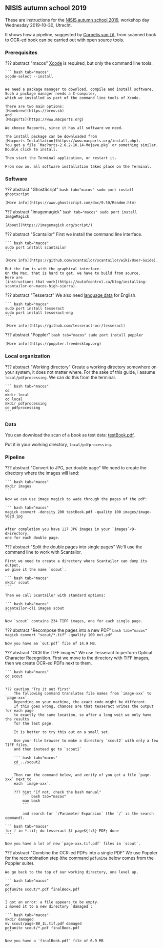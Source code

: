 ## NISIS autumn school 2019


These are instructions for the 
[NISIS autumn school 2019](https://nisis.sites.uu.nl/news-events/autumn-school-islamic-and-middle-eastern-studies-in-the-digital-age/),
workshop day Wednesday 2019-10-30, Utrecht.

It shows how a pipeline, suggested by
[Cornelis van Lit](https://digitalorientalist.com/about-cornelis-van-lit/),
from scanned book to OCR-ed book can be carried out
with open source tools.

### Prerequisites

??? abstract "macos"
    [Xcode](https://www.ics.uci.edu/~pattis/common/handouts/macmingweclipse/allexperimental/macxcodecommandlinetools.html)
    is required, but only the command line tools.

    ``` bash tab="macos"
    xcode-select --install
    ```

    We need a package manager to download, compile and install software.
    Such a package manager needs a C-compiler,
    which we installed as part of the command line tools of Xcode.

    There are two main options:
    [Homebrew](https://brew.sh)
    and
    [Macports](https://www.macports.org)

    We choose Macports, since it has all software we need.

    The install package can be downloaded from
    [Macports Installation](https://www.macports.org/install.php).
    You get a file `MacPorts-2.6.2-10.14-Mojave.pkg` or something similar.
    Double click to install.

    Then start the Terminal application, or restart it.

    From now on, all software installation takes place on the Terminal.

### Software

??? abstract "GhostScript"
    ``` bash tab="macos"
    sudo port install ghostscript
    ```

    [More info](https://www.ghostscript.com/doc/9.50/Readme.htm)

??? abstract "Imagemagick"
    ``` bash tab="macos"
    sudo port install ImageMagick
    ```

    [About](https://imagemagick.org/script/)

??? abstract "Scantailor"
    First we install the command line interface.

    ``` bash tab="macos"
    sudo port install scantailor
    ```

    [More info](https://github.com/scantailor/scantailor/wiki/User-Guide).

    But the fun is with the graphical interface.
    On the Mac, that is hard to get, we have to build from source.
    Here are
    [instructions that work](https://outofcontrol.ca/blog/installing-scantailor-on-macos-high-sierra).

??? abstract "Tesseract"
    We also need
    [language data](https://www.macports.org/ports.php?by=name&substr=tesseract-)
    for English.

    ``` bash tab="macos"
    sudo port install tesseract
    sudo port install tesseract-eng
    ```

    [More info](https://github.com/tesseract-ocr/tesseract)

??? abstract "Poppler"
    ``` bash tab="macos"
    sudo port install poppler
    ```

    [More info](https://poppler.freedesktop.org)

### Local organization

??? abstract "Working directory"
    Create a working directory somewhere on your system, it does not matter where.
    For the sake of this guide, I assume `local/pdfprocessing`.
    We can do this from the terminal.

    ``` bash tab="macos"
    cd
    mkdir local
    cd local
    mkdir pdfprocessing
    cd pdfprocessing
    ```

### Data

You can download the scan of a book as test data: 
[testBook.pdf](https://drive.google.com/file/d/1wl5_tRMxQclwQjen31sM6Bf1EVkCKsWH/view?usp=drive_web).

Put it in your working directory, `local/pdfprocessing`.

### Pipeline

??? abstract "Convert to JPG, per double page"
    We need to create the directory where the images will land:

    ``` bash tab="macos"
    mkdir images
    ```

    Now we can use image magick to wade through the pages of the pdf:
    
    ``` bash tab="macos"
    magick convert -density 200 testBook.pdf -quality 100 images/image-%02d.jpg
    ```

    After completion you have 117 JPG images in your `images`<D-d>irectory,
    one for each double page.

??? abstract "Split the double pages into single pages"
    We'll use the command line to work with Scantailor.

    First we need to create a directory where Scantailor can dump its output,
    we give it the name `scout`.

    ``` bash tab="macos"
    mkdir scout
    ```

    Then we call Scantailor with standard options:

    ``` bash tab="macos"
    scantailor-cli images scout
    ```

    Now `scout` contains 234 TIFF images, one for each single page.

??? abstract "Recompose the pages into a new PDF"
    ``` bash tab="macos"
    magick convert "scout/*.tif" -quality 100 out.pdf
    ```

    Now you have an `out.pdf` file of 14.9 MB.

??? abstract "OCR the TIFF images"
    We use Tesseract to perform Optical Character Recognition.
    First we move to the directory with TIFF images,
    then we create OCR-ed PDFs next to them.

    ``` bash tab="macos"
    cd scout
    ```

    ??? caution "Try it out first"
        The following command translates file names from `image-xxx` to `page-xxx`.
        Depending on your machine, the exact code might be different.
        If this goes wrong, chances are that tesseract writes the output for each page
        to exactly the same location, so after a long wait we only have the results
        for the last page.

        It is better to try this out on a small set.

        Use your file browser to make a directory `scout2` with only a few TIFF files,
        and then instead go to `scout2`

        ``` bash tab="macos"
        cd ../scout2
        ```

        Then run the command below, and verify of you get a file `page-xxx` next to
        each `image-xxx`.

        ??? hint "If not, check the bash manual"
            ``` bash tab="macos"
            man bash
            ```

            and search for `/Parameter Expansion` (the `/` is the search command). 

    ``` bash tab="macos"
    for f in *.tif; do tesseract $f page${f:5} PDF; done
    ```

    Now you have a lot of new `page-xxx.tif.pdf` files in `scout`.

??? abstract "Combine the OCR-ed PDFs into a single PDF"
    We use Poppler for the recombination step
    (the command `pdfunite` below comes from the Poppler suite).

    We go back to the top of our working directory, one level up.

    ``` bash tab="macos"
    cd ..
    pdfunite scout/*.pdf finalBook.pdf
    ```

    I got an error: a file appears to be empty.
    I moved it to a new directory `damaged`:

    ``` bash tab="macos"
    mkdir damaged
    mv scout/page-80_1L.tif.pdf damaged
    pdfunite scout/*.pdf finalBook.pdf
    ```

    Now you have a `finalBook.pdf` file of 6.9 MB
